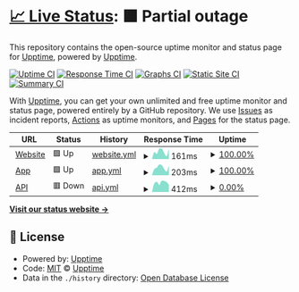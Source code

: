 # [📈 Live Status](https://status.blackstone.studio): <!--live status--> **🟧 Partial outage**

This repository contains the open-source uptime monitor and status page for [Upptime](https://upptime.js.org), powered by [Upptime](https://github.com/upptime/upptime).

[![Uptime CI](https://github.com/koj-co/upptime/workflows/Uptime%20CI/badge.svg)](https://github.com/koj-co/upptime/actions?query=workflow%3A%22Uptime+CI%22)
[![Response Time CI](https://github.com/koj-co/upptime/workflows/Response%20Time%20CI/badge.svg)](https://github.com/koj-co/upptime/actions?query=workflow%3A%22Response+Time+CI%22)
[![Graphs CI](https://github.com/koj-co/upptime/workflows/Graphs%20CI/badge.svg)](https://github.com/koj-co/upptime/actions?query=workflow%3A%22Graphs+CI%22)
[![Static Site CI](https://github.com/koj-co/upptime/workflows/Static%20Site%20CI/badge.svg)](https://github.com/koj-co/upptime/actions?query=workflow%3A%22Static+Site+CI%22)
[![Summary CI](https://github.com/koj-co/upptime/workflows/Summary%20CI/badge.svg)](https://github.com/koj-co/upptime/actions?query=workflow%3A%22Summary+CI%22)

With [Upptime](https://upptime.js.org), you can get your own unlimited and free uptime monitor and status page, powered entirely by a GitHub repository. We use [Issues](https://github.com/upptime/upptime/issues) as incident reports, [Actions](https://github.com/upptime/upptime/actions) as uptime monitors, and [Pages](https://status.blackstone.studio) for the status page.

<!--start: status pages-->
<!-- This summary is generated by Upptime (https://github.com/upptime/upptime) -->
<!-- Do not edit this manually, your changes will be overwritten -->
<!-- prettier-ignore -->
| URL | Status | History | Response Time | Uptime |
| --- | ------ | ------- | ------------- | ------ |
| <img alt="" src="https://favicons.githubusercontent.com/www.blackstone.studio" height="13"> [Website](https://www.blackstone.studio) | 🟩 Up | [website.yml](https://github.com/BlackstoneStudio/Blackstone-Status/commits/master/history/website.yml) | <details><summary><img alt="Response time graph" src="./graphs/website/response-time-week.png" height="20"> 161ms</summary><br><a href="https://status.blackstone.studio/history/website"><img alt="Response time 184" src="https://img.shields.io/endpoint?url=https%3A%2F%2Fraw.githubusercontent.com%2FBlackstoneStudio%2FBlackstone-Status%2Fmaster%2Fapi%2Fwebsite%2Fresponse-time.json"></a><br><a href="https://status.blackstone.studio/history/website"><img alt="24-hour response time 218" src="https://img.shields.io/endpoint?url=https%3A%2F%2Fraw.githubusercontent.com%2FBlackstoneStudio%2FBlackstone-Status%2Fmaster%2Fapi%2Fwebsite%2Fresponse-time-day.json"></a><br><a href="https://status.blackstone.studio/history/website"><img alt="7-day response time 161" src="https://img.shields.io/endpoint?url=https%3A%2F%2Fraw.githubusercontent.com%2FBlackstoneStudio%2FBlackstone-Status%2Fmaster%2Fapi%2Fwebsite%2Fresponse-time-week.json"></a><br><a href="https://status.blackstone.studio/history/website"><img alt="30-day response time 179" src="https://img.shields.io/endpoint?url=https%3A%2F%2Fraw.githubusercontent.com%2FBlackstoneStudio%2FBlackstone-Status%2Fmaster%2Fapi%2Fwebsite%2Fresponse-time-month.json"></a><br><a href="https://status.blackstone.studio/history/website"><img alt="1-year response time 184" src="https://img.shields.io/endpoint?url=https%3A%2F%2Fraw.githubusercontent.com%2FBlackstoneStudio%2FBlackstone-Status%2Fmaster%2Fapi%2Fwebsite%2Fresponse-time-year.json"></a></details> | <details><summary><a href="https://status.blackstone.studio/history/website">100.00%</a></summary><a href="https://status.blackstone.studio/history/website"><img alt="All-time uptime 100.00%" src="https://img.shields.io/endpoint?url=https%3A%2F%2Fraw.githubusercontent.com%2FBlackstoneStudio%2FBlackstone-Status%2Fmaster%2Fapi%2Fwebsite%2Fuptime.json"></a><br><a href="https://status.blackstone.studio/history/website"><img alt="24-hour uptime 100.00%" src="https://img.shields.io/endpoint?url=https%3A%2F%2Fraw.githubusercontent.com%2FBlackstoneStudio%2FBlackstone-Status%2Fmaster%2Fapi%2Fwebsite%2Fuptime-day.json"></a><br><a href="https://status.blackstone.studio/history/website"><img alt="7-day uptime 100.00%" src="https://img.shields.io/endpoint?url=https%3A%2F%2Fraw.githubusercontent.com%2FBlackstoneStudio%2FBlackstone-Status%2Fmaster%2Fapi%2Fwebsite%2Fuptime-week.json"></a><br><a href="https://status.blackstone.studio/history/website"><img alt="30-day uptime 100.00%" src="https://img.shields.io/endpoint?url=https%3A%2F%2Fraw.githubusercontent.com%2FBlackstoneStudio%2FBlackstone-Status%2Fmaster%2Fapi%2Fwebsite%2Fuptime-month.json"></a><br><a href="https://status.blackstone.studio/history/website"><img alt="1-year uptime 100.00%" src="https://img.shields.io/endpoint?url=https%3A%2F%2Fraw.githubusercontent.com%2FBlackstoneStudio%2FBlackstone-Status%2Fmaster%2Fapi%2Fwebsite%2Fuptime-year.json"></a></details>
| <img alt="" src="https://favicons.githubusercontent.com/app.blackstone.studio" height="13"> [App](https://app.blackstone.studio) | 🟩 Up | [app.yml](https://github.com/BlackstoneStudio/Blackstone-Status/commits/master/history/app.yml) | <details><summary><img alt="Response time graph" src="./graphs/app/response-time-week.png" height="20"> 203ms</summary><br><a href="https://status.blackstone.studio/history/app"><img alt="Response time 186" src="https://img.shields.io/endpoint?url=https%3A%2F%2Fraw.githubusercontent.com%2FBlackstoneStudio%2FBlackstone-Status%2Fmaster%2Fapi%2Fapp%2Fresponse-time.json"></a><br><a href="https://status.blackstone.studio/history/app"><img alt="24-hour response time 241" src="https://img.shields.io/endpoint?url=https%3A%2F%2Fraw.githubusercontent.com%2FBlackstoneStudio%2FBlackstone-Status%2Fmaster%2Fapi%2Fapp%2Fresponse-time-day.json"></a><br><a href="https://status.blackstone.studio/history/app"><img alt="7-day response time 203" src="https://img.shields.io/endpoint?url=https%3A%2F%2Fraw.githubusercontent.com%2FBlackstoneStudio%2FBlackstone-Status%2Fmaster%2Fapi%2Fapp%2Fresponse-time-week.json"></a><br><a href="https://status.blackstone.studio/history/app"><img alt="30-day response time 192" src="https://img.shields.io/endpoint?url=https%3A%2F%2Fraw.githubusercontent.com%2FBlackstoneStudio%2FBlackstone-Status%2Fmaster%2Fapi%2Fapp%2Fresponse-time-month.json"></a><br><a href="https://status.blackstone.studio/history/app"><img alt="1-year response time 186" src="https://img.shields.io/endpoint?url=https%3A%2F%2Fraw.githubusercontent.com%2FBlackstoneStudio%2FBlackstone-Status%2Fmaster%2Fapi%2Fapp%2Fresponse-time-year.json"></a></details> | <details><summary><a href="https://status.blackstone.studio/history/app">100.00%</a></summary><a href="https://status.blackstone.studio/history/app"><img alt="All-time uptime 100.00%" src="https://img.shields.io/endpoint?url=https%3A%2F%2Fraw.githubusercontent.com%2FBlackstoneStudio%2FBlackstone-Status%2Fmaster%2Fapi%2Fapp%2Fuptime.json"></a><br><a href="https://status.blackstone.studio/history/app"><img alt="24-hour uptime 100.00%" src="https://img.shields.io/endpoint?url=https%3A%2F%2Fraw.githubusercontent.com%2FBlackstoneStudio%2FBlackstone-Status%2Fmaster%2Fapi%2Fapp%2Fuptime-day.json"></a><br><a href="https://status.blackstone.studio/history/app"><img alt="7-day uptime 100.00%" src="https://img.shields.io/endpoint?url=https%3A%2F%2Fraw.githubusercontent.com%2FBlackstoneStudio%2FBlackstone-Status%2Fmaster%2Fapi%2Fapp%2Fuptime-week.json"></a><br><a href="https://status.blackstone.studio/history/app"><img alt="30-day uptime 100.00%" src="https://img.shields.io/endpoint?url=https%3A%2F%2Fraw.githubusercontent.com%2FBlackstoneStudio%2FBlackstone-Status%2Fmaster%2Fapi%2Fapp%2Fuptime-month.json"></a><br><a href="https://status.blackstone.studio/history/app"><img alt="1-year uptime 100.00%" src="https://img.shields.io/endpoint?url=https%3A%2F%2Fraw.githubusercontent.com%2FBlackstoneStudio%2FBlackstone-Status%2Fmaster%2Fapi%2Fapp%2Fuptime-year.json"></a></details>
| <img alt="" src="https://favicons.githubusercontent.com/api.blackstone.studio" height="13"> [API](https://api.blackstone.studio) | 🟥 Down | [api.yml](https://github.com/BlackstoneStudio/Blackstone-Status/commits/master/history/api.yml) | <details><summary><img alt="Response time graph" src="./graphs/api/response-time-week.png" height="20"> 412ms</summary><br><a href="https://status.blackstone.studio/history/api"><img alt="Response time 423" src="https://img.shields.io/endpoint?url=https%3A%2F%2Fraw.githubusercontent.com%2FBlackstoneStudio%2FBlackstone-Status%2Fmaster%2Fapi%2Fapi%2Fresponse-time.json"></a><br><a href="https://status.blackstone.studio/history/api"><img alt="24-hour response time 320" src="https://img.shields.io/endpoint?url=https%3A%2F%2Fraw.githubusercontent.com%2FBlackstoneStudio%2FBlackstone-Status%2Fmaster%2Fapi%2Fapi%2Fresponse-time-day.json"></a><br><a href="https://status.blackstone.studio/history/api"><img alt="7-day response time 412" src="https://img.shields.io/endpoint?url=https%3A%2F%2Fraw.githubusercontent.com%2FBlackstoneStudio%2FBlackstone-Status%2Fmaster%2Fapi%2Fapi%2Fresponse-time-week.json"></a><br><a href="https://status.blackstone.studio/history/api"><img alt="30-day response time 436" src="https://img.shields.io/endpoint?url=https%3A%2F%2Fraw.githubusercontent.com%2FBlackstoneStudio%2FBlackstone-Status%2Fmaster%2Fapi%2Fapi%2Fresponse-time-month.json"></a><br><a href="https://status.blackstone.studio/history/api"><img alt="1-year response time 423" src="https://img.shields.io/endpoint?url=https%3A%2F%2Fraw.githubusercontent.com%2FBlackstoneStudio%2FBlackstone-Status%2Fmaster%2Fapi%2Fapi%2Fresponse-time-year.json"></a></details> | <details><summary><a href="https://status.blackstone.studio/history/api">0.00%</a></summary><a href="https://status.blackstone.studio/history/api"><img alt="All-time uptime 0.00%" src="https://img.shields.io/endpoint?url=https%3A%2F%2Fraw.githubusercontent.com%2FBlackstoneStudio%2FBlackstone-Status%2Fmaster%2Fapi%2Fapi%2Fuptime.json"></a><br><a href="https://status.blackstone.studio/history/api"><img alt="24-hour uptime 0.00%" src="https://img.shields.io/endpoint?url=https%3A%2F%2Fraw.githubusercontent.com%2FBlackstoneStudio%2FBlackstone-Status%2Fmaster%2Fapi%2Fapi%2Fuptime-day.json"></a><br><a href="https://status.blackstone.studio/history/api"><img alt="7-day uptime 0.00%" src="https://img.shields.io/endpoint?url=https%3A%2F%2Fraw.githubusercontent.com%2FBlackstoneStudio%2FBlackstone-Status%2Fmaster%2Fapi%2Fapi%2Fuptime-week.json"></a><br><a href="https://status.blackstone.studio/history/api"><img alt="30-day uptime 0.00%" src="https://img.shields.io/endpoint?url=https%3A%2F%2Fraw.githubusercontent.com%2FBlackstoneStudio%2FBlackstone-Status%2Fmaster%2Fapi%2Fapi%2Fuptime-month.json"></a><br><a href="https://status.blackstone.studio/history/api"><img alt="1-year uptime 0.00%" src="https://img.shields.io/endpoint?url=https%3A%2F%2Fraw.githubusercontent.com%2FBlackstoneStudio%2FBlackstone-Status%2Fmaster%2Fapi%2Fapi%2Fuptime-year.json"></a></details>

<!--end: status pages-->

[**Visit our status website →**](https://status.blackstone.studio)

## 📄 License

- Powered by: [Upptime](https://github.com/upptime/upptime)
- Code: [MIT](./LICENSE) © [Upptime](https://upptime.js.org)
- Data in the `./history` directory: [Open Database License](https://opendatacommons.org/licenses/odbl/1-0/)
